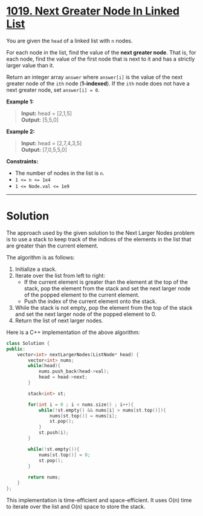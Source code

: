 # [1019. Next Greater Node In Linked List](https://leetcode.com/problems/next-greater-node-in-linked-list/)

You are given the `head` of a linked list with `n` nodes.

For each node in the list, find the value of the **next greater node**. That is, for each node, find the value of the first node that is next to it and has a strictly larger value than it.

Return an integer array `answer` where `answer[i]` is the value of the next greater node of the `ith` node (**1-indexed**). If the `ith` node does not have a next greater node, set `answer[i] = 0`.

**Example 1:**


>**Input:** head = [2,1,5]<br>
**Output:** [5,5,0]

**Example 2:**


>**Input:** head = [2,7,4,3,5]<br>
**Output:** [7,0,5,5,0]
 

**Constraints:**

- The number of nodes in the list is `n`.
- `1 <= n <= 1e4`
- `1 <= Node.val <= 1e9`
---
# Solution
The approach used by the given solution to the Next Larger Nodes problem is to use a stack to keep track of the indices of the elements in the list that are greater than the current element.

The algorithm is as follows:

1. Initialize a stack.
2. Iterate over the list from left to right:
    * If the current element is greater than the element at the top of the stack, pop the element from the stack and set the next larger node of the popped element to the current element.
    * Push the index of the current element onto the stack.
3. While the stack is not empty, pop the element from the top of the stack and set the next larger node of the popped element to 0.
4. Return the list of next larger nodes.

Here is a C++ implementation of the above algorithm:

```c++
class Solution {
public:
    vector<int> nextLargerNodes(ListNode* head) {
        vector<int> nums;
        while(head){
            nums.push_back(head->val);
            head = head->next;
        }

        stack<int> st;

        for(int i = 0 ; i < nums.size() ; i++){
            while(!st.empty() && nums[i] > nums[st.top()]){
                nums[st.top()] = nums[i];
                st.pop();
            }
            st.push(i);
        }

        while(!st.empty()){
            nums[st.top()] = 0;
            st.pop();
        }
        
        return nums;
    }
};
```

This implementation is time-efficient and space-efficient. It uses O(n) time to iterate over the list and O(n) space to store the stack.